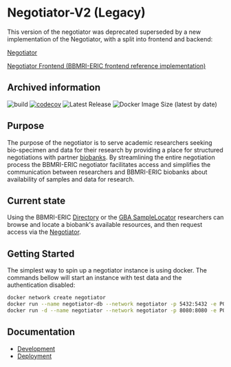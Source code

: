 # Negotiator-V2 (Legacy)

This version of the negotiator was deprecated superseded by a new implementation of the Negotiator, with a split into frontend and backend:

[Negotiator](https://github.com/BBMRI-ERIC/negotiator)

[Negotiator Frontend (BBMRI-ERIC frontend reference implementation)](https://github.com/BBMRI-ERIC/negotiator-frontend)

## Archived information

![build](https://github.com/BBMRI-ERIC/negotiator-v2/actions/workflows/build.yml/badge.svg?)
[![codecov](https://codecov.io/github/BBMRI-ERIC/negotiator-v2/branch/feature/github_actions/graph/badge.svg?token=8W0I985ZXI)](https://codecov.io/github/BBMRI-ERIC/negotiator-v2)
![Latest Release](https://img.shields.io/github/v/release/bbmri-eric/negotiator-v2)
![Docker Image Size (latest by date)](https://img.shields.io/docker/image-size/bbmrieric/negotiator)

## Purpose

The purpose of the negotiator is to serve academic researchers seeking bio-specimen and data for their research
by providing a place for structured negotiations with partner [biobanks](https://www.sciencedirect.com/topics/nursing-and-health-professions/biobank). By streamlining the entire negotiation process the BBMRI-ERIC negotiator
facilitates access and simplifies the communication between researchers and BBMRI-ERIC biobanks about availability of samples and data for research.

## Current state

Using the BBMRI-ERIC [Directory](https://directory.bbmri-eric.eu/#/) or the [GBA SampleLocator](https://samplelocator.bbmri.de/) researchers can browse and locate
a biobank's available resources, and then request access via the [Negotiator](https://negotiator.bbmri-eric.eu/).

## Getting Started
The simplest way to spin up a negotiator instance is using docker. The commands bellow will start an instance with test
data and the authentication disabled:

```sh
docker network create negotiator
docker run --name negotiator-db --network negotiator -p 5432:5432 -e POSTGRES_PASSWORD=negotiator -e POSTGRES_USER=negotiator -e POSTGRES_DB=negotiator -d postgres:14
docker run -d --name negotiator --network negotiator -p 8080:8080 -e POSTGRES_HOST="negotiator-db" -e AUTH="true"  bbmrieric/negotiator
```

## Documentation
* [Development](development.md)
* [Deployment](deployment.md)


